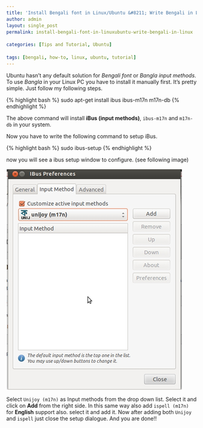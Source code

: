 ```yaml
---
title: 'Install Bengali font in Linux/Ubuntu &#8211; Write Bengali in Linux'
author: admin
layout: single_post
permalink: install-bengali-font-in-linuxubuntu-write-bengali-in-linux

categories: [Tips and Tutorial, Ubuntu]

tags: [bengali, how-to, linux, ubuntu, tutorial]
---
```


Ubuntu hasn’t any default solution for *Bengali font* or *Bangla input methods*. To use *Bangla* in your Linux PC you have to install it manually first. It’s pretty simple. Just follow my following steps.

{% highlight bash %}
sudo apt-get install ibus ibus-m17n m17n-db
{% endhighlight %}

The above command will install **iBus (input methods)**, `ibus-m17n` and `m17n-db` in your system.

Now you have to write the following command to setup iBus.

{% highlight bash %}
sudo ibus-setup
{% endhighlight %}

now you will see a ibus setup window to configure. (see following image)

![Setup iBus in Ubuntu](/assets/img/public/Bangla-setup-in-UBUNTU.jpg)

Select `Unijoy (m17n)` as Input methods from the drop down list. Select it and click on **Add** from the right side. In this same way also add `ispell (m17n)` for **English** support also. select it and add it. Now after adding both `Unijoy` and `ispell` just close the setup dialogue. And you are done!!

